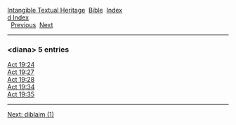 [Intangible Textual Heritage](../../index)  [Bible](../index) 
[Index](index)   
[d Index](_d_)  
  [Previous](c03116)  [Next](c03118) 

------------------------------------------------------------------------

### &lt;diana&gt; 5 entries

[Act 19:24](../kjv/act019.htm#024)  
[Act 19:27](../kjv/act019.htm#027)  
[Act 19:28](../kjv/act019.htm#028)  
[Act 19:34](../kjv/act019.htm#034)  
[Act 19:35](../kjv/act019.htm#035)  

------------------------------------------------------------------------

[Next: diblaim (1)](c03118)
